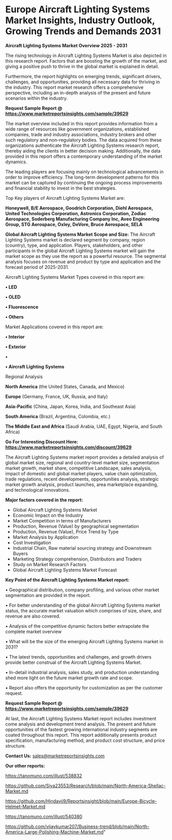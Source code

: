 # Europe Aircraft Lighting Systems Market Insights, Industry Outlook, Growing Trends and Demands 2031

<Strong> Aircraft Lighting Systems Market Overview 2025 - 2031</strong>

The rising technology in Aircraft Lighting Systems Market is also depicted in this research report. Factors that are boosting the growth of the market, and giving a positive push to thrive in the global market is explained in detail.

Furthermore, the report highlights on emerging trends, significant drivers, challenges, and opportunities, providing all necessary data for thriving in the industry. This report market research offers a comprehensive perspective, including an in-depth analysis of the present and future scenarios within the industry.

<strong>Request Sample Report @ <a href=https://www.marketreportsinsights.com/sample/39629>https://www.marketreportsinsights.com/sample/39629</a></strong>

The market overview included in this report provides information from a wide range of resources like government organizations, established companies, trade and industry associations, industry brokers and other such regulatory and non-regulatory bodies. The data acquired from these organizations authenticate the Aircraft Lighting Systems research report, thereby aiding the clients in better decision making. Additionally, the data provided in this report offers a contemporary understanding of the market dynamics.

The leading players are focusing mainly on technological advancements in order to improve efficiency. The long-term development patterns for this market can be captured by continuing the ongoing process improvements and financial stability to invest in the best strategies.

Top Key players of Aircraft Lighting Systems Market are:

<strong>Honeywell, B/E Aerospace, Goodrich Corporation, Diehl Aerospace, United Technologies Corporation, Astronics Corporation, Zodiac Aerospace, Soderberg Manufacturing Company Inc, Aveo Engineering Group, STG Aerospace, Oxley, DeVore, Bruce Aerospace, SELA</strong>

<strong><b>Global Aircraft Lighting Systems Market Scope and Size:</b></strong>
The Aircraft Lighting Systems market is declared segment by company, region (country), type, and application. Players, stakeholders, and other participants in the global Aircraft Lighting Systems market will gain the market scope as they use the report as a powerful resource. The segmental analysis focuses on revenue and product by type and application and the forecast period of 2025-2031.

Aircraft Lighting Systems Market Types covered in this report are:

<strong>•  LED

•  OLED

•  Fluorescence

•  Others</strong>

Market Applications covered in this report are:

<strong>•  Interior

•  Exterior

•  

•  Aircraft Lighting Systems</strong> 

Regional Analysis

<strong>North America</strong> (the United States, Canada, and Mexico)

<strong>Europe</strong> (Germany, France, UK, Russia, and Italy)

<strong>Asia-Pacific</strong> (China, Japan, Korea, India, and Southeast Asia)

<strong>South America</strong> (Brazil, Argentina, Colombia, etc.)

<strong>The Middle East and Africa</strong> (Saudi Arabia, UAE, Egypt, Nigeria, and South Africa)

<strong>Go For Interesting Discount Here: <a href=https://www.marketreportsinsights.com/discount/39629>https://www.marketreportsinsights.com/discount/39629</a></strong>

The Aircraft Lighting Systems market report provides a detailed analysis of global market size, regional and country-level market size, segmentation market growth, market share, competitive Landscape, sales analysis, impact of domestic and global market players, value chain optimization, trade regulations, recent developments, opportunities analysis, strategic market growth analysis, product launches, area marketplace expanding, and technological innovations.

<strong><b>Major factors covered in the report:</b></strong>
<ul>
  <li>Global Aircraft Lighting Systems Market </li>
  <li>Economic Impact on the Industry</li>
  <li>Market Competition in terms of Manufacturers</li>
  <li>Production, Revenue (Value) by geographical segmentation</li>
  <li>Production, Revenue (Value), Price Trend by Type</li>
  <li>Market Analysis by Application</li>
  <li>Cost Investigation</li>
  <li>Industrial Chain, Raw material sourcing strategy and Downstream Buyers</li>
  <li>Marketing Strategy comprehension, Distributors and Traders</li>
  <li>Study on Market Research Factors</li>
  <li>Global Aircraft Lighting Systems Market Forecast</li>
</ul>

<strong><b>Key Point of the Aircraft Lighting Systems Market report:</b></strong>

• Geographical distribution, company profiling, and various other market segmentation are provided in the report.

• For better understanding of the global Aircraft Lighting Systems market status, the accurate market valuation which comprises of size, share, and revenue are also covered.

• Analysis of the competitive dynamic factors better extrapolate the complete market overview

• What will be the size of the emerging Aircraft Lighting Systems market in 2031?

• The latest trends, opportunities and challenges, and growth drivers provide better construal of the Aircraft Lighting Systems Market.

• In-detail industrial analysis, sales study, and production understanding shed more light on the future market growth rate and scope.

• Report also offers the opportunity for customization as per the customer request.

<strong>Request Sample Report @ <a href=https://www.marketreportsinsights.com/sample/39629>https://www.marketreportsinsights.com/sample/39629</a></strong>

At last, the Aircraft Lighting Systems Market report includes investment come analysis and development trend analysis. The present and future opportunities of the fastest growing international industry segments are coated throughout this report. This report additionally presents product specification, manufacturing method, and product cost structure, and price structure.

<strong>Contact Us:</strong>
sales@marketreportsinsights.com

<strong>Our other reports:</strong>

<a href=https://tanomuno.com/illust/538832>https://tanomuno.com/illust/538832</a>

<a href=https://github.com/Siya23553/Research/blob/main/North-America-Shellac-Market.md>https://github.com/Siya23553/Research/blob/main/North-America-Shellac-Market.md</a>

<a href=https://github.com/Hindavii9/Reportsinsight/blob/main/Europe-Bicycle-Helmet-Market.md>https://github.com/Hindavii9/Reportsinsight/blob/main/Europe-Bicycle-Helmet-Market.md</a>

<a href=https://tanomuno.com/illust/540380>https://tanomuno.com/illust/540380</a>

<a href=https://github.com/vijaykumar207/Business-trend/blob/main/North-America-Large-Polishing-Machine-Market.md>https://github.com/vijaykumar207/Business-trend/blob/main/North-America-Large-Polishing-Machine-Market.md</a>"
